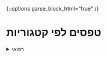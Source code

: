 {::options parse_block_html="true" /} 
# טפסים לפי קטגוריות

<details><summary>רפואי</summary>

[aaa](https://www.google.com)

[טופס תיעוד אירוע רפואי](https://motid-1221.formtitan.com/Medical_journal)

</details>
